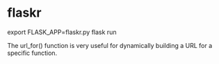 # flaskr

export FLASK_APP=flaskr.py
flask run

The url_for() function is very useful for dynamically building a URL for a specific function. 